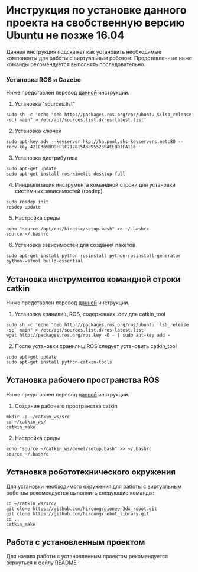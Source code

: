 # Инструкция по установке данного проекта на свобственную версию Ubuntu не позже 16.04

Данная инструкция подскажет как установить необходимые компоненты для работы 
с виртуальным роботом. Представленные ниже команды рекомендуется выполнять 
последовательно.

### Установка ROS и Gazebo

Ниже представлен перевод 
[данной](http://wiki.ros.org/kinetic/Installation/Ubuntu)
инструкции.

1. Установка "sources.list"
```
sudo sh -c 'echo "deb http://packages.ros.org/ros/ubuntu $(lsb_release -sc) main" > /etc/apt/sources.list.d/ros-latest.list'
```

2. Установка ключей
```
sudo apt-key adv --keyserver hkp://ha.pool.sks-keyservers.net:80 --recv-key 421C365BD9FF1F717815A3895523BAEEB01FA116
```

3. Установка дистрибутива
```
sudo apt-get update
sudo apt-get install ros-kinetic-desktop-full
```

4. Инициализация инструмента командной строки 
для установки системных зависимостей (rosdep).
```
sudo rosdep init
rosdep update
```

5. Настройка среды
```
echo "source /opt/ros/kinetic/setup.bash" >> ~/.bashrc
source ~/.bashrc
```

6. Установка зависимостей для создания пакетов
```
sudo apt-get install python-rosinstall python-rosinstall-generator python-wstool build-essential
```

## Установка инструментов командной строки catkin

Ниже представлен перевод 
[данной](http://catkin-tools.readthedocs.io/en/latest/installing.html)
инструкции.


1. Установка хранилищ ROS, содержащих .dev для catkin_tool
```
sudo sh -c 'echo "deb http://packages.ros.org/ros/ubuntu `lsb_release -sc` main" > /etc/apt/sources.list.d/ros-latest.list'
wget http://packages.ros.org/ros.key -O - | sudo apt-key add -
```

2. После установки хранилищ ROS следует установить catkin_tool
```
sudo apt-get update
sudo apt-get install python-catkin-tools
```

## Установка рабочего пространства ROS

Ниже представлен перевод 
[данной](http://wiki.ros.org/ROS/Tutorials/InstallingandConfiguringROSEnvironment)
инструкции.

1. Cоздание рабочего пространства catkin
```
mkdir -p ~/catkin_ws/src
cd ~/catkin_ws/
catkin_make
```

2. Настройка среды
```
echo "source ~/catkin_ws/devel/setup.bash" >> ~/.bashrc
source ~/.bashrc
```

## Установка робототехнического окружения

Для установки необходимого окружения для работы с виртуальным роботом
рекомендуется выполнить следующие команды:
```
cd ~/catkin_ws/src/
git clone https://github.com/hircumg/pioneer3dx_robot.git
git clone https://github.com/hircumg/robot_library.git
cd ..
catkin_make
```

## Работа с установленным проектом

Для начала работы с установленным проектом рекомендуется вернуться к файлу
[README](README.md)
